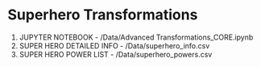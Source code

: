 # Superhero Transformations

1. JUPYTER NOTEBOOK - /Data/Advanced Transformations_CORE.ipynb
2. SUPER HERO DETAILED INFO - /Data/superhero_info.csv
3. SUPER HERO POWER LIST - /Data/superhero_powers.csv

